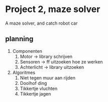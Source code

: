 # Project 2, maze solver

A maze solver, and catch robot car

## planning

1. Componenten
    1. Motor -> library schrijven
    2. Sensoren -> ff uitzoeken hoe ze werken
    3. Achterlicht -> library uitzoeken
2. Algoritmes
    1. Niet tegen muur aan rijden
    2. Doolhof ding
    3. Tikkertje vluchten
    4. Tikkertje jagen
